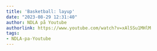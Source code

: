 ```yaml
---
title: 'Basketball: layup'
date: "2023-08-29 12:31:40"
author: NDLA på Youtube
authorlink: https://www.youtube.com/watch?v=xAlSSu1MHlM
tags:
- NDLA-pa-Youtube
---
```

